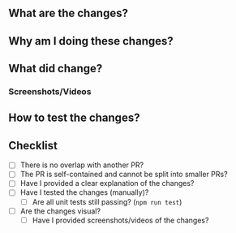<!-- Make sure the title includes categorization (i.e. [Bug], [QoL], [Localization]) -->
<!-- Make sure that this PR is not overlapping with someone else's work -->
<!-- Please try to keep the PR self-contained (and small) -->

## What are the changes?
<!-- Summarize what are the changes from a user perspective on the application -->

## Why am I doing these changes?
<!-- Explain why you decided to introduce these changes -->
<!-- Does it come from an issue or another PR? Please link it -->
<!-- Explain why you believe this can enhance user experience -->

## What did change?
<!-- Explicitly state what are the changes introduced by the PR -->
<!-- You can make use of a comparison between what was the state before and after your PR changes -->

### Screenshots/Videos
<!-- If your change is changing anything on the user experience, please provide visual proofs of it -->
<!-- Please take screenshots/videos before and after your changes, to show what is brought by this PR -->

## How to test the changes?
<!-- How can a reviewer test your changes once they check out on your branch? -->
<!-- Did you just make use of the `src/overrides.ts` file? -->
<!-- Did you introduce any automated tests? -->
<!-- Do the reviewer need to do something special in order to test your change? -->

## Checklist
- [ ] There is no overlap with another PR?
- [ ] The PR is self-contained and cannot be split into smaller PRs?
- [ ] Have I provided a clear explanation of the changes?
- [ ] Have I tested the changes (manually)?
    - [ ] Are all unit tests still passing? (`npm run test`)
- [ ] Are the changes visual?
  - [ ] Have I provided screenshots/videos of the changes?